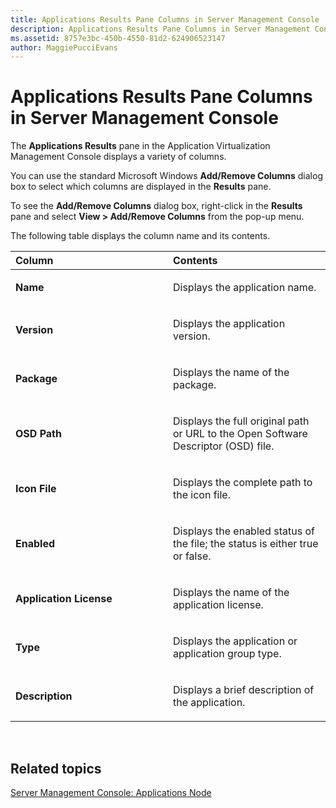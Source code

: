 ```yaml
---
title: Applications Results Pane Columns in Server Management Console
description: Applications Results Pane Columns in Server Management Console
ms.assetid: 8757e3bc-450b-4550-81d2-624906523147
author: MaggiePucciEvans
---
```


# Applications Results Pane Columns in Server Management Console


The **Applications Results** pane in the Application Virtualization Management Console displays a variety of columns.

You can use the standard Microsoft Windows **Add/Remove Columns** dialog box to select which columns are displayed in the **Results** pane.

To see the **Add/Remove Columns** dialog box, right-click in the **Results** pane and select **View &gt; Add/Remove Columns** from the pop-up menu.

The following table displays the column name and its contents.

<table>
<colgroup>
<col width="50%" />
<col width="50%" />
</colgroup>
<thead>
<tr class="header">
<th align="left">Column</th>
<th align="left">Contents</th>
</tr>
</thead>
<tbody>
<tr class="odd">
<td align="left"><p><strong>Name</strong></p></td>
<td align="left"><p>Displays the application name.</p></td>
</tr>
<tr class="even">
<td align="left"><p><strong>Version</strong></p></td>
<td align="left"><p>Displays the application version.</p></td>
</tr>
<tr class="odd">
<td align="left"><p><strong>Package</strong></p></td>
<td align="left"><p>Displays the name of the package.</p></td>
</tr>
<tr class="even">
<td align="left"><p><strong>OSD Path</strong></p></td>
<td align="left"><p>Displays the full original path or URL to the Open Software Descriptor (OSD) file.</p></td>
</tr>
<tr class="odd">
<td align="left"><p><strong>Icon File</strong></p></td>
<td align="left"><p>Displays the complete path to the icon file.</p></td>
</tr>
<tr class="even">
<td align="left"><p><strong>Enabled</strong></p></td>
<td align="left"><p>Displays the enabled status of the file; the status is either true or false.</p></td>
</tr>
<tr class="odd">
<td align="left"><p><strong>Application License</strong></p></td>
<td align="left"><p>Displays the name of the application license.</p></td>
</tr>
<tr class="even">
<td align="left"><p><strong>Type</strong></p></td>
<td align="left"><p>Displays the application or application group type.</p></td>
</tr>
<tr class="odd">
<td align="left"><p><strong>Description</strong></p></td>
<td align="left"><p>Displays a brief description of the application.</p></td>
</tr>
</tbody>
</table>

 

## Related topics


[Server Management Console: Applications Node](server-management-console-applications-node.md)

 

 





